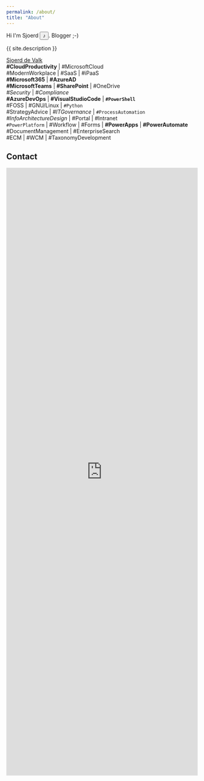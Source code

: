 ```yaml
---
permalink: /about/
title: "About"
---
```

<script>
  // This demo is licensed under the GNU GPL.
</script>
<script type="text/javascript" src="../assets/js/mespeak/mespeak.js"></script>
<script type="text/javascript">
  meSpeak.loadVoice("nl.json");

  function loadVoice(id) {
    var fname="nl.json";
    meSpeak.loadVoice(fname, voiceLoaded);
  }

  function voiceLoaded(success, message) {
    if (success) {
      console.log("Voice loaded: "+message+".");
    }
    else {
      console.log("Failed to load a voice: "+message);
    }
  }
</script>

Hi I'm <phoneme alphabet="ipa" ph="/ʃuɝd/ ">Sjoerd</phoneme> <input type="button" value="&sung;" onclick="javascript:meSpeak.speak('Sjoerd', { amplitude: 100, wordgap: 0, pitch: 65, speed: 150, variant: 'f3' });return false" />. Blogger ;-)

{{ site.description }}

<script type="text/javascript" src="https://platform.linkedin.com/badges/js/profile.js" async defer></script>
<div>
  <div class="LI-profile-badge"  data-version="v1" data-size="large" data-locale="en_US" data-type="horizontal" data-theme="light" data-vanity="f4lc0n99" style="float:left;padding-right:5px"><a class="LI-simple-link" href='https://nl.linkedin.com/in/f4lc0n99?trk=profile-badge'>Sjoerd de Valk</a></div>
</div>
<br />
<div>
  <div style="font-size:14px">
  <b>#CloudProductivity</b> | #MicrosoftCloud <br />
  #ModernWorkplace | #SaaS | #iPaaS <br />
  <b>#Microsoft365</b> | <b>#AzureAD</b> <br />
  <b>#MicrosoftTeams</b> | <b>#SharePoint</b> | #OneDrive <br />
  <i>#Security</i> | <i>#Compliance</i> <br />
  <b>#AzureDevOps</b> | <b>#VisualStudioCode</b> | <b><code>#PowerShell</code></b> <br />
  #FOSS | #GNU/Linux | <code>#Python</code> <br />
  #StrategyAdvice | <i>#ITGovernance</i> | <code>#ProcessAutomation</code><br />
  <i>#InfoArchitectureDesign</i> | #Portal | #Intranet <br />
  <code>#PowerPlatform</code> | #Workflow | #Forms | <b>#PowerApps</b> | <b>#PowerAutomate</b> <br />
  #DocumentManagement | #EnterpriseSearch<br />
  #ECM | #WCM | #TaxonomyDevelopment
  </div>
</div>

## Contact

<iframe width="640px" height= "1600px" src= "https://forms.office.com/Pages/ResponsePage.aspx?id=vVTHTeAeAE2wQRe4E6FMlLe47WXza1JOmKh_ct23R4xUM1hOSjJRQ1I2QzhJUEozMDg1RFBKTkNGOS4u&embed=true" frameborder= "0" marginwidth= "0" marginheight= "0" style= "border: none; max-width:100%" allowfullscreen webkitallowfullscreen mozallowfullscreen msallowfullscreen> </iframe>
